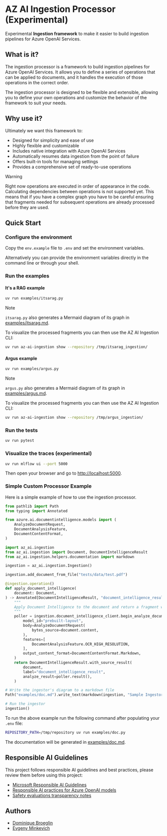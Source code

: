 # AZ AI Ingestion Processor (Experimental)

Experimental __Ingestion framework__ to make it easier to build ingestion pipelines for Azure OpenAI Services.

## What is it?

The ingestion processor is a framework to build ingestion pipelines for Azure OpenAI Services. It allows you to define a series of operations that can be applied to documents, and it handles the execution of those operations in the correct order.

The ingestion processor is designed to be flexible and extensible, allowing you to define your own operations and customize the behavior of the framework to suit your needs.

## Why use it?

Ultimately we want this framework to:

- Designed for simplicity and ease of use
- Highly flexible and customizable
- Includes native integration with Azure OpenAI Services
- Automatically resumes data ingestion from the point of failure
- Offers built-in tools for managing settings
- Provides a comprehensive set of ready-to-use operations


> [!WARNING]
> Right now operations are executed in order of appearance in the code. Calculating dependencies
> between operations is not supported yet. This means that if you have a complex graph you 
> have to be careful ensuring that fragments needed for subsequent operations are already processed before 
> they are used.

## Quick Start

### Configure the environment

Copy the `env.example` file to `.env` and set the environment variables.

Alternatively you can provide the environment variables directly in the command line or through your shell.

### Run the examples

#### It's a RAG example

```bash
uv run examples/itsarag.py
```

> [!NOTE]
> `itsarag.py` also generates a Mermaid diagram of its graph in [examples/itsarag.md](examples/itsarag.md).

To visualize the processed fragments you can then use the AZ AI Ingestion CLI:

```bash
uv run az-ai-ingestion show --repository /tmp/itsarag_ingestion/
```

#### Argus example

```bash
uv run examples/argus.py
```

> [!NOTE]  
> `argus.py` also generates a Mermaid diagram of its graph in [examples/argus.md](examples/argus.md).

To visualize the processed fragments you can then use the AZ AI Ingestion CLI:

```bash
uv run az-ai-ingestion show --repository /tmp/argus_ingestion/
```

### Run the tests

```bash
uv run pytest
```

### Visualize the traces (experimental)

```bash
uv run mlflow ui --port 5000
```

Then open your browser and go to [http://localhost:5000](http://localhost:5000).

### Simple Custom Processor Example

Here is a simple example of how to use the ingestion processor.
```python
from pathlib import Path
from typing import Annotated

from azure.ai.documentintelligence.models import (
    AnalyzeDocumentRequest,
    DocumentAnalysisFeature,
    DocumentContentFormat,
)

import az_ai.ingestion
from az_ai.ingestion import Document, DocumentIntelligenceResult
from az_ai.ingestion.helpers.documentation import markdown

ingestion = az_ai.ingestion.Ingestion()

ingestion.add_document_from_file("tests/data/test.pdf")

@ingestion.operation()
def apply_document_intelligence(
    document: Document,
) -> Annotated[DocumentIntelligenceResult, "document_intelligence_result"]:
    """
    Apply Document Intelligence to the document and return a fragment with the result.
    """
    poller = ingestion.document_intelligence_client.begin_analyze_document(
        model_id="prebuilt-layout",
        body=AnalyzeDocumentRequest(
            bytes_source=document.content,
        ),
        features=[
            DocumentAnalysisFeature.OCR_HIGH_RESOLUTION,
        ],
        output_content_format=DocumentContentFormat.Markdown,
    )
    return DocumentIntelligenceResult.with_source_result(
        document,
        label="document_intelligence_result",
        analyze_result=poller.result(),
    )

# Write the ingestor's diagram to a markdown file
Path("examples/doc.md").write_text(markdown(ingestion, "Sample Ingestor"))

# Run the ingestor
ingestion()
```

To run the above example run the following command after populating your `.env` file:

```bash
REPOSITORY_PATH=/tmp/repository uv run examples/doc.py
```

The documentation will be generated in [examples/doc.md](examples/doc.md).

## Responsible AI Guidelines

This project follows responsible AI guidelines and best practices, please review them before using this project:

- [Microsoft Responsible AI Guidelines](https://www.microsoft.com/en-us/ai/responsible-ai)
- [Responsible AI practices for Azure OpenAI models](https://learn.microsoft.com/en-us/legal/cognitive-services/openai/overview)
- [Safety evaluations transparency notes](https://learn.microsoft.com/en-us/azure/ai-studio/concepts/safety-evaluations-transparency-note)

## Authors

  * [Dominique Broeglin](https://github.com/dbroeglin)
  * [Evgeny Minkevich](https://github.com/evmin)